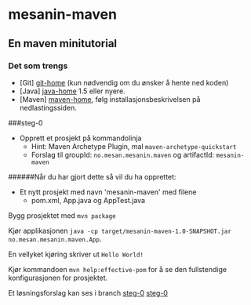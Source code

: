 # mesanin-maven

## En maven minitutorial

### Det som trengs

- [Git] [git-home] (kun nødvendig om du ønsker å hente ned koden)
- [Java] [java-home] 1.5 eller nyere.
- [Maven] [maven-home], følg installasjonsbeskrivelsen på nedlastingssiden.

###steg-0
- Opprett et prosjekt på kommandolinja
  - Hint: Maven Archetype Plugin, mal `maven-archetype-quickstart`
  - Forslag til groupId: `no.mesan.mesanin.maven` og artifactId: `mesanin-maven`

######Når du har gjort dette så vil du ha opprettet:
- Et nytt prosjekt med navn 'mesanin-maven' med filene
  - pom.xml, App.java og AppTest.java

Bygg prosjektet med `mvn package`

Kjør applikasjonen `java -cp target/mesanin-maven-1.0-SNAPSHOT.jar no.mesan.mesanin.maven.App`.

En vellyket kjøring skriver ut `Hello World!`

Kjør kommandoen `mvn help:effective-pom` for å se den fullstendige konfigurasjonen for prosjektet.

Et løsningsforslag kan ses i branch [steg-0] [steg-0]


[git-home]: http://git-scm.com/
[java-home]: http://www.oracle.com/technetwork/java/javase/downloads/index.html
[maven-home]: http://maven.apache.org/

[steg-0]: https://github.com/mesan/mesanin-maven/tree/steg-0
